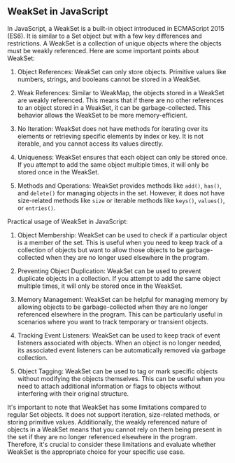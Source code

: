 ## WeakSet in JavaScript

In JavaScript, a WeakSet is a built-in object introduced in ECMAScript 2015 (ES6). It is similar to a Set object but with a few key differences and restrictions. A WeakSet is a collection of unique objects where the objects must be weakly referenced. Here are some important points about WeakSet:

1. Object References: WeakSet can only store objects. Primitive values like numbers, strings, and booleans cannot be stored in a WeakSet.

2. Weak References: Similar to WeakMap, the objects stored in a WeakSet are weakly referenced. This means that if there are no other references to an object stored in a WeakSet, it can be garbage-collected. This behavior allows the WeakSet to be more memory-efficient.

3. No Iteration: WeakSet does not have methods for iterating over its elements or retrieving specific elements by index or key. It is not iterable, and you cannot access its values directly.

4. Uniqueness: WeakSet ensures that each object can only be stored once. If you attempt to add the same object multiple times, it will only be stored once in the WeakSet.

5. Methods and Operations: WeakSet provides methods like `add()`, `has()`, and `delete()` for managing objects in the set. However, it does not have size-related methods like `size` or iterable methods like `keys()`, `values()`, or `entries()`.

Practical usage of WeakSet in JavaScript:

1. Object Membership: WeakSet can be used to check if a particular object is a member of the set. This is useful when you need to keep track of a collection of objects but want to allow those objects to be garbage-collected when they are no longer used elsewhere in the program.

2. Preventing Object Duplication: WeakSet can be used to prevent duplicate objects in a collection. If you attempt to add the same object multiple times, it will only be stored once in the WeakSet.

3. Memory Management: WeakSet can be helpful for managing memory by allowing objects to be garbage-collected when they are no longer referenced elsewhere in the program. This can be particularly useful in scenarios where you want to track temporary or transient objects.

4. Tracking Event Listeners: WeakSet can be used to keep track of event listeners associated with objects. When an object is no longer needed, its associated event listeners can be automatically removed via garbage collection.

5. Object Tagging: WeakSet can be used to tag or mark specific objects without modifying the objects themselves. This can be useful when you need to attach additional information or flags to objects without interfering with their original structure.

It's important to note that WeakSet has some limitations compared to regular Set objects. It does not support iteration, size-related methods, or storing primitive values. Additionally, the weakly referenced nature of objects in a WeakSet means that you cannot rely on them being present in the set if they are no longer referenced elsewhere in the program. Therefore, it's crucial to consider these limitations and evaluate whether WeakSet is the appropriate choice for your specific use case.
